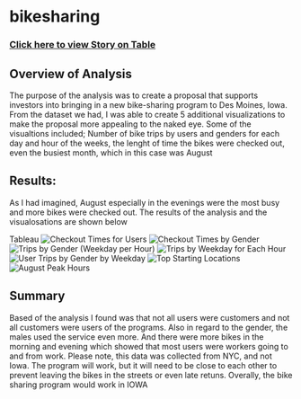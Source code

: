 # bikesharing
### [Click here to view Story on Table](https://public.tableau.com/app/profile/sarah.lodien/viz/NYCCitiBike-SharingAnalysisStory/NYCCitiBikeAnalysis?publish=yes)
## Overview of Analysis
The purpose of the analysis was to create a proposal that supports investors into bringing in a new bike-sharing program to Des Moines, Iowa. From the dataset we had, I was able to create 5 additional visualizations to make the proposal more appealing to the naked eye.  Some of the visualtions included; Number of bike trips by users and genders for each day and hour of the weeks, the lenght of time the bikes were checked out, even the busiest month, which in this case was August

## Results:
As I had imagined, August especially in the evenings were the most busy and more bikes were checked out. The results of the analysis and the visualosations are shown below

Tableau
![Checkout Times for Users](https://user-images.githubusercontent.com/96274446/162349963-7184ebbc-67d5-4b3f-9717-343948743752.PNG)
![Checkout Times by Gender](https://user-images.githubusercontent.com/96274446/162349967-76e6ceb8-6bd6-4170-90fa-4fde5a4f5573.PNG)
![Trips by Gender (Weekday per Hour)](https://user-images.githubusercontent.com/96274446/162349971-99a6d410-249c-4463-80f6-bb1594dffa2d.PNG)
![Trips by Weekday for Each Hour](https://user-images.githubusercontent.com/96274446/162349976-df354362-a57d-4ede-a288-028f77c87fd6.PNG)
![User Trips by Gender by Weekday](https://user-images.githubusercontent.com/96274446/162349979-6f117377-9c5b-4306-ad54-e73a0b6acd6f.PNG)
![Top Starting Locations](https://user-images.githubusercontent.com/96274446/162349982-363cb94e-976b-44af-92fd-f64650a29769.PNG)
![August Peak Hours](https://user-images.githubusercontent.com/96274446/162349986-b91038d5-9679-4e65-994e-e7c795c1f13b.PNG)

## Summary
Based of the analysis I found was that not all users were customers and not all customers were users of the programs. Also in regard to the gender, the males used the service even more. And there were more bikes in the morning and evening which showed that most users were workers going to and from work. Please note, this data was collected from NYC, and not Iowa. The program will work, but it will need to be close to each other to prevent leaving the bikes in the streets or even late retuns. Overally, the bike sharing program would work in IOWA
